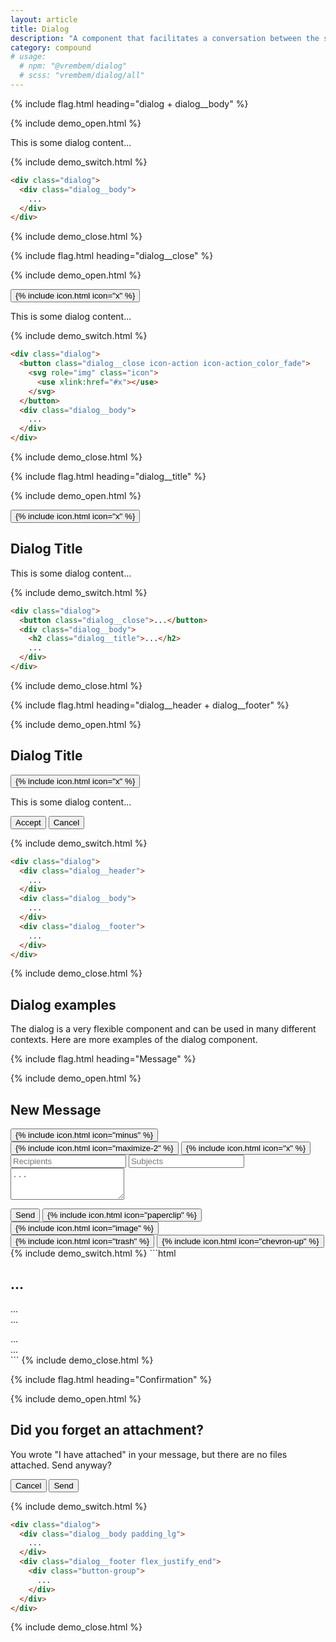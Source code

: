 ```yaml
---
layout: article
title: Dialog
description: "A component that facilitates a conversation between the system and the user. They often request information or an action from the user."
category: compound
# usage:
  # npm: "@vrembem/dialog"
  # scss: "vrembem/dialog/all"
---
```


{% include flag.html heading="dialog + dialog__body" %}

{% include demo_open.html %}

<div class="dialog">
  <div class="dialog__body">
    <p>This is some dialog content...</p>
  </div>
</div>

{% include demo_switch.html %}

```html
<div class="dialog">
  <div class="dialog__body">
    ...
  </div>
</div>
```

{% include demo_close.html %}

{% include flag.html heading="dialog__close" %}

{% include demo_open.html %}

<div class="dialog">
  <button class="dialog__close icon-action icon-action_color_fade">
    {% include icon.html icon="x" %}
  </button>
  <div class="dialog__body">
    <p>This is some dialog content...</p>
  </div>
</div>

{% include demo_switch.html %}

```html
<div class="dialog">
  <button class="dialog__close icon-action icon-action_color_fade">
    <svg role="img" class="icon">
      <use xlink:href="#x"></use>
    </svg>
  </button>
  <div class="dialog__body">
    ...
  </div>
</div>
```

{% include demo_close.html %}

{% include flag.html heading="dialog__title" %}

{% include demo_open.html %}

<div class="dialog">
  <button class="dialog__close icon-action icon-action_color_fade">
    {% include icon.html icon="x" %}
  </button>
  <div class="dialog__body spacing">
    <h2 class="dialog__title">Dialog Title</h2>
    <p>This is some dialog content...</p>
  </div>
</div>

{% include demo_switch.html %}

```html
<div class="dialog">
  <button class="dialog__close">...</button>
  <div class="dialog__body">
    <h2 class="dialog__title">...</h2>
    ...
  </div>
</div>
```

{% include demo_close.html %}

{% include flag.html heading="dialog__header + dialog__footer" %}

{% include demo_open.html %}

<div class="dialog">
  <div class="dialog__header">
    <h2 class="dialog__title">Dialog Title</h2>
    <button class="dialog__close icon-action icon-action_color_fade">
      {% include icon.html icon="x" %}
    </button>
  </div>
  <div class="dialog__body">
    <p>This is some dialog content...</p>
  </div>
  <div class="dialog__footer">
    <div class="button-group">
      <button class="button button_color_primary">Accept</button>
      <button class="button">Cancel</button>
    </div>
  </div>
</div>

{% include demo_switch.html %}

```html
<div class="dialog">
  <div class="dialog__header">
    ...
  </div>
  <div class="dialog__body">
    ...
  </div>
  <div class="dialog__footer">
    ...
  </div>
</div>
```

{% include demo_close.html %}

<div class="type" markdown="1">

## Dialog examples

The dialog is a very flexible component and can be used in many different contexts. Here are more examples of the dialog component.

</div>

{% include flag.html heading="Message" %}

{% include demo_open.html %}
<div class="dialog">
  <div class="dialog__header">
    <h2 class="dialog__title">New Message</h2>
    <div class="dialog__group">
      <button class="dialog__group-item icon-action icon-action_color_fade">
        {% include icon.html icon="minus" %}
      </button>
      <button class="dialog__group-item icon-action icon-action_color_fade">
        {% include icon.html icon="maximize-2" %}
      </button>
      <button class="dialog__group-item dialog__close icon-action icon-action_color_fade">
        {% include icon.html icon="x" %}
      </button>
    </div>
  </div>
  <form class="dialog__body spacing">
    <input type="text" class="input" placeholder="Recipients" />
    <input type="text" class="input" placeholder="Subjects" />
    <textarea class="input input_type_textarea" rows="3" placeholder="..."></textarea>
  </form>
  <div class="dialog__footer flex_justify_between">
    <div class="button-group">
      <button class="button button_color_primary">Send</button>
      <button class="button button_icon">
        {% include icon.html icon="paperclip" %}
      </button>
      <button class="button button_icon">
        {% include icon.html icon="image" %}
      </button>
    </div>
    <div class="button-group">
      <button class="button button_icon">
        {% include icon.html icon="trash" %}
      </button>
      <button class="button button_icon">
        {% include icon.html icon="chevron-up" %}
      </button>
    </div>
  </div>
</div>
{% include demo_switch.html %}
```html
<div class="dialog">
  <div class="dialog__header">
    <h2 class="dialog__title">...</h2>
    <div class="dialog__group">
      ...
    </div>
  </div>
  <form class="dialog__body">
    ...
  </form>
  <div class="dialog__footer flex_justify_between">
    <div class="button-group">
      ...
    </div>
    <div class="button-group">
      ...
    </div>
  </div>
</div>
```
{% include demo_close.html %}

{% include flag.html heading="Confirmation" %}

{% include demo_open.html %}

<div class="dialog">
  <div class="dialog__body spacing padding_lg">
    <h2 class="dialog__title">Did you forget an attachment?</h2>
    <p>You wrote "I have attached" in your message, but there are no files attached. Send anyway?</p>
  </div>
  <div class="dialog__footer flex_justify_end">
    <div class="button-group">
      <button class="button">Cancel</button>
      <button class="button button_color_primary">Send</button>
    </div>
  </div>
</div>

{% include demo_switch.html %}

```html
<div class="dialog">
  <div class="dialog__body padding_lg">
    ...
  </div>
  <div class="dialog__footer flex_justify_end">
    <div class="button-group">
      ...
    </div>
  </div>
</div>
```

{% include demo_close.html %}
